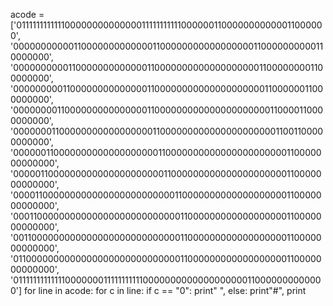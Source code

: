 acode = ['011111111111100000000000000111111111110000001100000000000011000000',
         '000000000001100000000000001100000000000000000110000000000110000000',
         '000000000011000000000000011000000000000000000011000000001100000000',
         '000000000110000000000000011000000000000000000001100000011000000000',
         '000000001100000000000000011000000000000000000000110000110000000000',
         '000000011000000000000000001100000000000000000000011001100000000000',
         '000000110000000000000000000110000000000000000000000110000000000000',
         '000001100000000000000000000011000000000000000000000110000000000000',
         '000011000000000000000000000000110000000000000000000110000000000000',
         '000110000000000000000000000000011000000000000000000110000000000000',
         '001100000000000000000000000000011000000000000000000110000000000000',
         '011000000000000000000000000000011000000000000000000110000000000000',
         '011111111111110000000111111111110000000000000000000110000000000000']
for line in acode:
    for c in line:
        if c == "0":
            print" ",
        else:
            print"#",
    print
